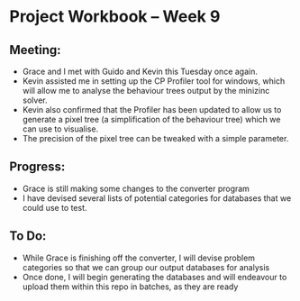 Project Workbook – Week 9
=========================

Meeting:
--------
- Grace and I met with Guido and Kevin this Tuesday once again. 
- Kevin assisted me in setting up the CP Profiler tool for windows, which will allow me to analyse the behaviour trees output by the minizinc solver. 
- Kevin also confirmed that the Profiler has been updated to allow us to generate a pixel tree (a simplification of the behaviour tree) which we can use to visualise. 
- The precision of the pixel tree can be tweaked with a simple parameter.
  
Progress:
---------
- Grace is still making some changes to the converter program
- I have devised several lists of potential categories for databases that we could use to test.

To Do:
------
- While Grace is finishing off the converter, I will devise problem categories so that we can group our output databases for analysis
- Once done, I will begin generating the databases and will endeavour to upload them within this repo in batches, as they are ready
